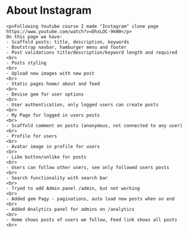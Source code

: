 <h1>About Instagram</h1>

    <p>Following Youtube course I made "Instagram" clone page https://www.youtube.com/watch?v=DhxLOC-9kW0</p>
    On this page we have:
    - Scaffold posts: title, description, keywords
    - Bootstrap navbar, hamburger menu and footer
    - Post validations title/description/keyword length and required
    <br>
    - Posts styling
    <br>
    - Upload new images with new post
    <br>
    - Static pages home/ about and feed
    <br>
    - Devise gem for user options
    <br>
    - User authentication, only logged users can create posts 
    <br>
    - My Page for logged in users posts
    <br>
    - Scaffold comment on posts (anonymous, not connected to any user)
    <br>
    - Profile for users
    <br>
    - Avatar image in profile for users
    <br>
    - Like button/unlike for posts
    <br>
    - Users can follow other users, see only followed users posts
    <br>
    - Search functionality with search bar
    <br>
    - Tryed to add Admin panel /admin, but not working
    <br>
    - Added gem Pagy - paginations, auto load new posts when on end
    <br>
    - Added Analytics panel for admins on /analytics
    <br>
    - Home shows posts of users we follow, Feed link shows all posts
    <br>
